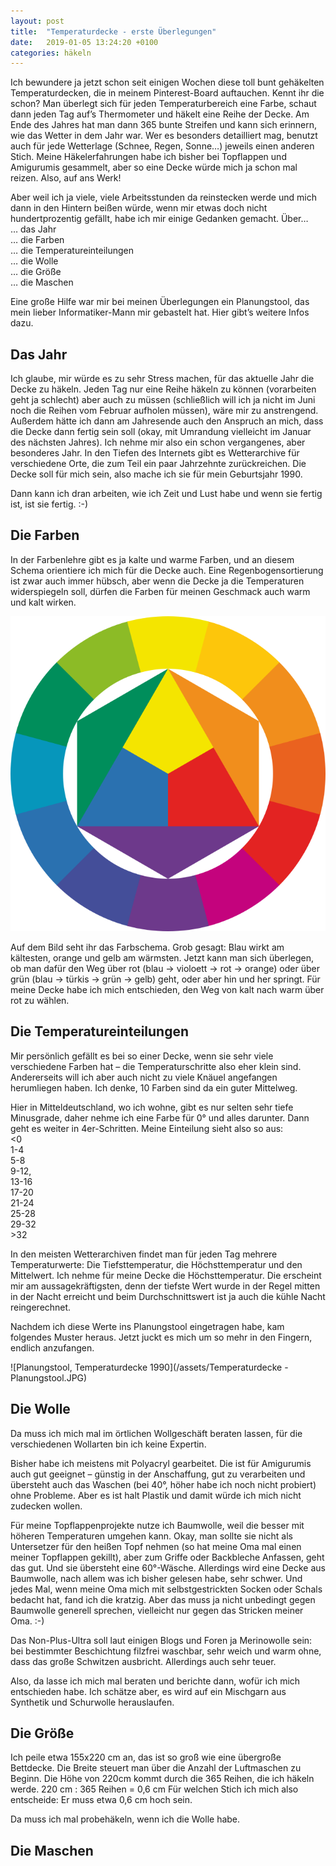 ```yaml
---
layout: post
title:  "Temperaturdecke - erste Überlegungen"
date:   2019-01-05 13:24:20 +0100
categories: häkeln
---
```

Ich bewundere ja jetzt schon seit einigen Wochen diese toll bunt gehäkelten Temperaturdecken, die in meinem Pinterest-Board auftauchen. Kennt ihr die schon? Man überlegt sich für jeden Temperaturbereich eine Farbe, schaut dann jeden Tag auf’s Thermometer und häkelt eine Reihe der Decke. Am Ende des Jahres hat man dann 365 bunte Streifen und kann sich erinnern, wie das Wetter in dem Jahr war. Wer es besonders detailliert mag, benutzt auch für jede Wetterlage (Schnee, Regen, Sonne…) jeweils einen anderen Stich. 
Meine Häkelerfahrungen habe ich bisher bei Topflappen und Amigurumis gesammelt, aber so eine Decke würde mich ja schon mal reizen. Also, auf ans Werk! 

Aber weil ich ja viele, viele Arbeitsstunden da reinstecken werde und mich dann in den Hintern beißen würde, wenn mir etwas doch nicht hundertprozentig gefällt, habe ich mir einige Gedanken gemacht. Über…  
… das Jahr  
… die Farben  
… die Temperatureinteilungen  
… die Wolle  
… die Größe  
… die Maschen

Eine große Hilfe war mir bei meinen Überlegungen ein Planungstool, das mein lieber Informatiker-Mann mir gebastelt hat. Hier gibt’s weitere Infos dazu.


## Das Jahr

Ich glaube, mir würde es zu sehr Stress machen, für das aktuelle Jahr die Decke zu häkeln. Jeden Tag nur eine Reihe häkeln zu können (vorarbeiten geht ja schlecht) aber auch zu müssen (schließlich will ich ja nicht im Juni noch die Reihen vom Februar aufholen müssen), wäre mir zu anstrengend. Außerdem hätte ich dann am Jahresende auch den Anspruch an mich, dass die Decke dann fertig sein soll (okay, mit Umrandung vielleicht im Januar des nächsten Jahres). 
Ich nehme mir also ein schon vergangenes, aber besonderes Jahr. In den Tiefen des Internets gibt es Wetterarchive für verschiedene Orte, die zum Teil ein paar Jahrzehnte zurückreichen. Die Decke soll für mich sein, also mache ich sie für mein Geburtsjahr 1990. 

Dann kann ich dran arbeiten, wie ich Zeit und Lust habe und wenn sie fertig ist, ist sie fertig. :-)


## Die Farben

In der Farbenlehre gibt es ja kalte und warme Farben, und an diesem Schema orientiere ich mich für die Decke auch. Eine Regenbogensortierung ist zwar auch immer hübsch, aber wenn die Decke ja die Temperaturen widerspiegeln soll, dürfen die Farben für meinen Geschmack auch warm und kalt wirken. 

![Farbkreis nach Johannes Itten](/assets/Farbkreis_Itten_1961.svg)

Auf dem Bild seht ihr das Farbschema. Grob gesagt: Blau wirkt am kältesten, orange und gelb am wärmsten. Jetzt kann man sich überlegen, ob man dafür den Weg über rot (blau &rarr; violoett &rarr; rot &rarr; orange) oder über grün (blau &rarr; türkis &rarr; grün &rarr; gelb) geht, oder aber hin und her springt. Für meine Decke habe ich mich entschieden, den Weg von kalt nach warm über rot zu wählen.


## Die Temperatureinteilungen

Mir persönlich gefällt es bei so einer Decke, wenn sie sehr viele verschiedene Farben hat – die Temperaturschritte also eher klein sind. Andererseits will ich aber auch nicht zu viele Knäuel angefangen herumliegen haben. Ich denke, 10 Farben sind da ein guter Mittelweg. 

Hier in Mitteldeutschland, wo ich wohne, gibt es nur selten sehr tiefe Minusgrade, daher nehme ich eine Farbe für 0° und alles darunter. Dann geht es weiter in 4er-Schritten. Meine Einteilung sieht also so aus:  
<0  
1-4  
5-8  
9-12,  
13-16  
17-20  
21-24  
25-28  
29-32  
&gt;32

In den meisten Wetterarchiven findet man für jeden Tag mehrere Temperaturwerte: Die Tiefsttemperatur, die Höchsttemperatur und den Mittelwert. 
Ich nehme für meine Decke die Höchsttemperatur. Die erscheint mir am aussagekräftigsten, denn der tiefste Wert wurde in der Regel mitten in der Nacht erreicht und beim Durchschnittswert ist ja auch die kühle Nacht reingerechnet.

Nachdem ich diese Werte ins Planungstool eingetragen habe, kam folgendes Muster heraus. Jetzt juckt es mich um so mehr in den Fingern, endlich anzufangen. 

![Planungstool, Temperaturdecke 1990](/assets/Temperaturdecke - Planungstool.JPG)



## Die Wolle

Da muss ich mich mal im örtlichen Wollgeschäft beraten lassen, für die verschiedenen Wollarten bin ich keine Expertin. 

Bisher habe ich meistens mit Polyacryl gearbeitet. Die ist für Amigurumis auch gut geeignet – günstig in der Anschaffung, gut zu verarbeiten und übersteht auch das Waschen (bei 40°, höher habe ich noch nicht probiert) ohne Probleme. Aber es ist halt Plastik und damit würde ich mich nicht zudecken wollen.

Für meine Topflappenprojekte nutze ich Baumwolle, weil die besser mit höheren Temperaturen umgehen kann. Okay, man sollte sie nicht als Untersetzer für den heißen Topf nehmen (so hat meine Oma mal einen meiner Topflappen gekillt), aber zum Griffe oder Backbleche Anfassen, geht das gut. Und sie übersteht eine 60°-Wäsche. Allerdings wird eine Decke aus Baumwolle, nach allem was ich bisher gelesen habe, sehr schwer. Und jedes Mal, wenn meine Oma mich mit selbstgestrickten Socken oder Schals bedacht hat, fand ich die kratzig. Aber das muss ja nicht unbedingt gegen Baumwolle generell sprechen, vielleicht nur gegen das Stricken meiner Oma. :-) 

Das Non-Plus-Ultra soll laut einigen Blogs und Foren ja Merinowolle sein: bei bestimmter Beschichtung filzfrei waschbar, sehr weich und warm ohne, dass das große Schwitzen ausbricht. Allerdings auch sehr teuer. 

Also, da lasse ich mich mal beraten und berichte dann, wofür ich mich entschieden habe. Ich schätze aber, es wird auf ein Mischgarn aus Synthetik und Schurwolle herauslaufen. 


## Die Größe

Ich peile etwa 155x220 cm an, das ist so groß wie eine übergroße Bettdecke. Die Breite steuert man über die Anzahl der Luftmaschen zu Beginn. Die Höhe von 220cm kommt durch die 365 Reihen, die ich häkeln werde. 
220 cm : 365 Reihen = 0,6 cm
Für welchen Stich ich mich also entscheide: Er muss etwa 0,6 cm hoch sein. 

Da muss ich mal probehäkeln, wenn ich die Wolle habe. 


## Die Maschen
